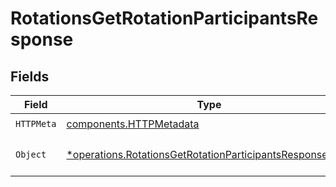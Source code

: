 # RotationsGetRotationParticipantsResponse


## Fields

| Field                                                                                                                               | Type                                                                                                                                | Required                                                                                                                            | Description                                                                                                                         |
| ----------------------------------------------------------------------------------------------------------------------------------- | ----------------------------------------------------------------------------------------------------------------------------------- | ----------------------------------------------------------------------------------------------------------------------------------- | ----------------------------------------------------------------------------------------------------------------------------------- |
| `HTTPMeta`                                                                                                                          | [components.HTTPMetadata](../../models/components/httpmetadata.md)                                                                  | :heavy_check_mark:                                                                                                                  | N/A                                                                                                                                 |
| `Object`                                                                                                                            | [*operations.RotationsGetRotationParticipantsResponseBody](../../models/operations/rotationsgetrotationparticipantsresponsebody.md) | :heavy_minus_sign:                                                                                                                  | The request has succeeded.                                                                                                          |